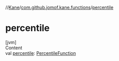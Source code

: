 //[Kane](../index.md)/[com.github.jomof.kane.functions](index.md)/[percentile](percentile.md)



# percentile  
[jvm]  
Content  
val [percentile](percentile.md): [PercentileFunction](-percentile-function/index.md)  




